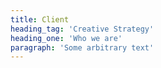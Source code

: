 ```yaml
---
title: Client
heading_tag: 'Creative Strategy'
heading_one: 'Who we are'
paragraph: 'Some arbitrary text'
---
```



